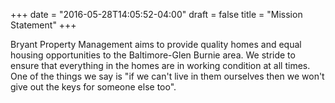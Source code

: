 +++
date = "2016-05-28T14:05:52-04:00"
draft = false
title = "Mission Statement"
+++

Bryant Property Management aims to provide quality homes and equal housing opportunities to the Baltimore-Glen Burnie area. We stride to ensure that everything in the homes are in working condition at all times. One of the things we say is "if we can't live in them ourselves then we won't give out the keys for someone else too".

